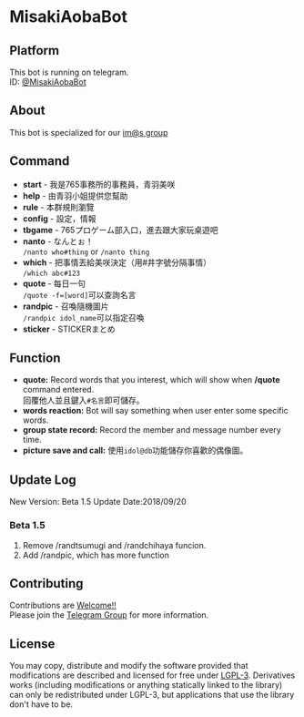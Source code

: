 # MisakiAobaBot

## Platform
This bot is running on telegram.  
ID: [@MisakiAobaBot](https://t.me/MisakiAobaBot)

## About
This bot is specialized for our [im@s group](https://t.me/imas_zh)

## Command

- **start** - 我是765事務所的事務員，青羽美咲
- **help** - 由青羽小姐提供您幫助
- **rule** - 本群規則瀏覽
- **config** - 設定，情報
- **tbgame** - 765プロゲーム部入口，進去跟大家玩桌遊吧
- **nanto** - なんとぉ！  
`/nanto who#thing` or `/nanto thing`
- **which** - 把事情丟給美咲決定（用#井字號分隔事情）  
`/which abc#123`
- **quote** - 每日一句  
`/quote -f=[word]`可以查詢名言
- **randpic** - 召喚隨機圖片  
`/randpic idol_name`可以指定召喚
- **sticker** - STICKERまとめ

## Function

- **quote:** Record words that you interest, which will show when **/quote** command entered.  
回覆他人並且鍵入`#名言`即可儲存。
- **words reaction:** Bot will say something when user enter some specific words.
- **group state record:** Record the member and message number every time.
- **picture save and call:** 使用`idol@db`功能儲存你喜歡的偶像圖。

## Update Log
New Version: Beta 1.5
Update Date:2018/09/20

### Beta 1.5  
1. Remove /randtsumugi and /randchihaya funcion.
2. Add /randpic, which has more function

## Contributing

Contributions are [Welcome!!](https://www.project-imas.com/wiki/Welcome!!)  
Please join the [Telegram Group](https://t.me/joinchat/IFtWTxKu7x6vuSK8HsFgsQ) for more information.

## License
You may copy, distribute and modify the software provided that modifications are described and licensed for free under [LGPL-3](https://www.gnu.org/licenses/lgpl-3.0.html). Derivatives works (including modifications or anything statically linked to the library) can only be redistributed under LGPL-3, but applications that use the library don't have to be.
